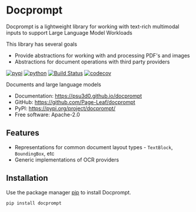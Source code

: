 # Docprompt

Docprompt is a lightweight library for working with text-rich multimodal inputs to support Large Language Model Workloads

This library has several goals

* Provide abstractions for working with and processing PDF's and images
* Abstractions for document operations with third party providers



[![pypi](https://img.shields.io/pypi/v/docprompt.svg)](https://pypi.org/project/docprompt/)
[![python](https://img.shields.io/pypi/pyversions/docprompt.svg)](https://pypi.org/project/docprompt/)
[![Build Status](https://github.com/psu3d0/docprompt/actions/workflows/dev.yml/badge.svg)](https://github.com/psu3d0/docprompt/actions/workflows/dev.yml)
[![codecov](https://codecov.io/gh/psu3d0/docprompt/branch/main/graphs/badge.svg)](https://codecov.io/github/psu3d0/docprompt)



Documents and large language models


* Documentation: <https://psu3d0.github.io/docprompt>
* GitHub: <https://github.com/Page-Leaf/docprompt>
* PyPI: <https://pypi.org/project/docprompt/>
* Free software: Apache-2.0


## Features

* Representations for common document layout types - `TextBlock`, `BoundingBox`, etc
* Generic implementations of OCR providers

## Installation

Use the package manager [pip](https://pip.pypa.io/en/stable/) to install Docprompt.

```bash
pip install docprompt
```
